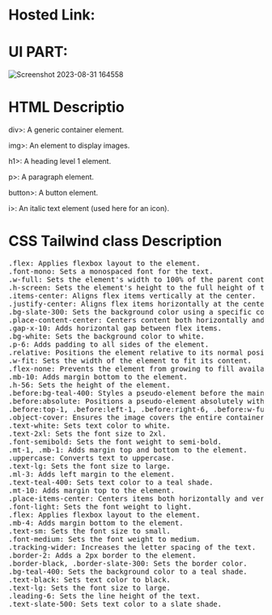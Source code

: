 # Hosted Link:
# UI PART:
![Screenshot 2023-08-31 164558](https://github.com/mansi2020/tailwind_assign1_hw/assets/57188328/e18d118d-7484-4c41-b0db-9eca92df3ab6)
<h1>HTML Descriptio</h1>
div>: A generic container element.  
  
img>: An element to display images.  

h1>: A heading level 1 element.  
  
p>: A paragraph element.  
  
button>: A button element.   

i>: An italic text element (used here for an icon).  

<h1>CSS Tailwind class Description</h1>
<pre>.flex: Applies flexbox layout to the element.  
.font-mono: Sets a monospaced font for the text.
.w-full: Sets the element's width to 100% of the parent container.
.h-screen: Sets the element's height to the full height of the screen.
.items-center: Aligns flex items vertically at the center.
.justify-center: Aligns flex items horizontally at the center.
.bg-slate-300: Sets the background color using a specific color utility.
.place-content-center: Centers content both horizontally and vertically within the flex container.
.gap-x-10: Adds horizontal gap between flex items.
.bg-white: Sets the background color to white.
.p-6: Adds padding to all sides of the element.
.relative: Positions the element relative to its normal position.
.w-fit: Sets the width of the element to fit its content.
.flex-none: Prevents the element from growing to fill available space in the flex container.
.mb-10: Adds margin bottom to the element.
.h-56: Sets the height of the element.
.before:bg-teal-400: Styles a pseudo-element before the main element.
.before:absolute: Positions a pseudo-element absolutely within its parent.
.before:top-1, .before:left-1, .before:right-6, .before:w-full, .before:h-full: Positioning utilities for the pseudo-element.
.object-cover: Ensures the image covers the entire container while maintaining aspect ratio.
.text-white: Sets text color to white.
.text-2xl: Sets the font size to 2xl.
.font-semibold: Sets the font weight to semi-bold.
.mt-1, .mb-1: Adds margin top and bottom to the element.
.uppercase: Converts text to uppercase.
.text-lg: Sets the font size to large.
.ml-3: Adds left margin to the element.
.text-teal-400: Sets text color to a teal shade.
.mt-10: Adds margin top to the element.
.place-items-center: Centers items both horizontally and vertically within their container.
.font-light: Sets the font weight to light.
.flex: Applies flexbox layout to the element.
.mb-4: Adds margin bottom to the element.
.text-sm: Sets the font size to small.
.font-medium: Sets the font weight to medium.
.tracking-wider: Increases the letter spacing of the text.
.border-2: Adds a 2px border to the element.
.border-black, .border-slate-300: Sets the border color.
.bg-teal-400: Sets the background color to a teal shade.
.text-black: Sets text color to black.
.text-lg: Sets the font size to large.
.leading-6: Sets the line height of the text.
.text-slate-500: Sets text color to a slate shade.</pre>
